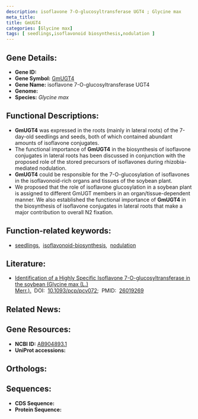 ```yaml
---
description: isoflavone 7-O-glucosyltransferase UGT4 ; Glycine max
meta_title:
title: GmUGT4
categories: [Glycine max]
tags: [ seedlings,isoflavonoid biosynthesis,nodulation ]
---
```


## Gene Details:
- **Gene ID:** []()
- **Gene Symbol:** <u>GmUGT4</u>
- **Gene Name:** isoflavone 7-O-glucosyltransferase UGT4
- **Genome:** []()
- **Species:** *Glycine max*

## Functional Descriptions:
   - **GmUGT4** was expressed in the roots (mainly in lateral roots) of the 7-day-old seedlings and seeds, both of which contained abundant amounts of isoflavone conjugates.
   - The functional importance of **GmUGT4** in the biosynthesis of isoflavone conjugates in lateral roots has been discussed in conjunction with the proposed role of the stored precursors of isoflavones during rhizobia-mediated nodulation.
   - **GmUGT4** could be responsible for the 7-O-glucosylation of isoflavones in the isoflavonoid-rich organs and tissues of the soybean plant.
   - We proposed that the role of isoflavone glucosylation in a soybean plant is assigned to different GmUGT members in an organ/tissue-dependent manner. We also established the functional importance of **GmUGT4** in the biosynthesis of isoflavone conjugates in lateral roots that make a major contribution to overall N2 fixation.

## Function-related keywords:
   - [seedlings](/tags/seedlings/),&nbsp;&nbsp;[isoflavonoid-biosynthesis](/tags/isoflavonoid-biosynthesis/),&nbsp;&nbsp;[nodulation](/tags/nodulation/)

## Literature:
   - [Identification of a Highly Specific Isoflavone 7-O-glucosyltransferase in the soybean (Glycine max (L.) Merr.).](https://doi.org/10.1093/pcp/pcv072)&nbsp;&nbsp;DOI:&nbsp;&nbsp;[10.1093/pcp/pcv072](https://doi.org/10.1093/pcp/pcv072);&nbsp;&nbsp;PMID:&nbsp;&nbsp;[26019269](https://pubmed.ncbi.nlm.nih.gov/26019269/)

## Related News:

## Gene Resources:
- **NCBI ID:**  [AB904893.1](https://www.ncbi.nlm.nih.gov/gene/?term=AB904893.1)
- **UniProt accessions:**  [](https://www.uniprot.org/uniprotkb//entry)

## Orthologs:

## Sequences:
- **CDS Sequence:**
- **Protein Sequence:**
